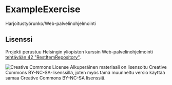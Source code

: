 # ExampleExercise
Harjoitustyörunko/Web-palvelinohjelmointi

## Lisenssi
Projekti perustuu Helsingin yliopiston kurssin Web-palvelinohjelmointi [tehtävään 42 "RestItemRepository"][T42]. 

![Creative Commons License][cc-by-nc-sa]
Alkuperäinen materiaali on lisensoitu Creative Commons BY-NC-SA-lisenssillä, joten myös tämä muunneltu versio käyttää samaa Creative Commons BY-NC-SA lisenssiä.


[T42]: http://web-palvelinohjelmointi.github.io/osa4.html#t-esinevarasto
[cc-by-nc-sa]: https://i.creativecommons.org/l/by-nc-sa/4.0/80x15.png "Creative Commons Attribution-NonCommercial-ShareAlike 4.0 International License"
